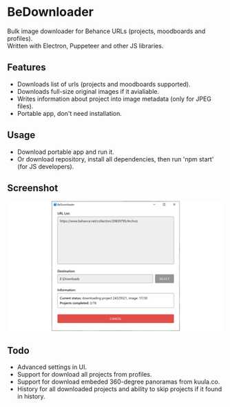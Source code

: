 BeDownloader
==========================
Bulk image downloader for Behance URLs (projects, moodboards and profiles).  
Written with Electron, Puppeteer and other JS libraries.

## Features
- Downloads list of urls (projects and moodboards supported).
- Downloads full-size original images if it avialiable.
- Writes information about project into image metadata (only for JPEG files).
- Portable app, don't need installation.

## Usage
- Download portable app and run it.  
- Or download repository, install all dependencies, then run 'npm start' (for JS developers).


## Screenshot
![screenshot](screenshots/main.png)

## Todo
- Advanced settings in UI.
- Support for download all projects from profiles.
- Support for download embeded 360-degree panoramas from kuula.co.
- History for all downloaded projects and ability to skip projects if it found in history.
